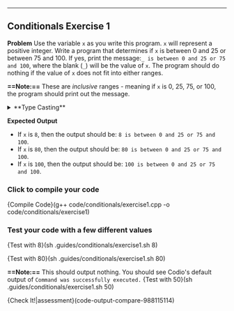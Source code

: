 ---

## Conditionals Exercise 1

**Problem**
Use the variable `x` as you write this program. `x` will represent a positive integer. Write a program that determines if `x` is between 0 and 25 or between 75 and 100. If yes, print the message:`_ is between 0 and 25 or 75 and 100`, where the blank (`_`) will be the value of `x`. The program should do nothing if the value of `x` does not fit into either ranges.

**==Note:==** These are *inclusive* ranges - meaning if `x` is 0, 25, 75, or 100, the program should print out the message.

<details><summary>**Type Casting**</summary>Use the `to_string(x)` function to type cast the variable `x` as a string.</details>

**Expected Output**
* If `x` is `8`, then the output should be: `8 is between 0 and 25 or 75 and 100`.
* If `x` is `80`, then the output should be: `80 is between 0 and 25 or 75 and 100`.
* If `x` is `100`, then the output should be: `100 is between 0 and 25 or 75 and 100`.


### Click to compile your code

{Compile Code}(g++ code/conditionals/exercise1.cpp -o code/conditionals/exercise1)

### Test your code with a few different values

{Test with 8}(sh .guides/conditionals/exercise1.sh 8)

{Test with 80}(sh .guides/conditionals/exercise1.sh 80)

**==Note:==** This should output nothing. You should see Codio's default output of `Command was successfully executed.`
{Test with 50}(sh .guides/conditionals/exercise1.sh 50)

{Check It!|assessment}(code-output-compare-988115114)
